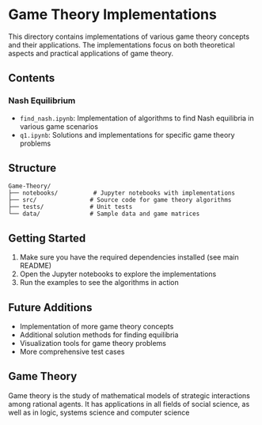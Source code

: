 # Game Theory Implementations

This directory contains implementations of various game theory concepts and their applications. The implementations focus on both theoretical aspects and practical applications of game theory.

## Contents

### Nash Equilibrium
- `find_nash.ipynb`: Implementation of algorithms to find Nash equilibria in various game scenarios
- `q1.ipynb`: Solutions and implementations for specific game theory problems

## Structure

```
Game-Theory/
├── notebooks/          # Jupyter notebooks with implementations
├── src/               # Source code for game theory algorithms
├── tests/             # Unit tests
└── data/              # Sample data and game matrices
```

## Getting Started

1. Make sure you have the required dependencies installed (see main README)
2. Open the Jupyter notebooks to explore the implementations
3. Run the examples to see the algorithms in action

## Future Additions

- Implementation of more game theory concepts
- Additional solution methods for finding equilibria
- Visualization tools for game theory problems
- More comprehensive test cases

## Game Theory

Game theory is the study of mathematical models of strategic interactions among rational agents. It has applications in all fields of social science, as well as in logic, systems science and computer science


